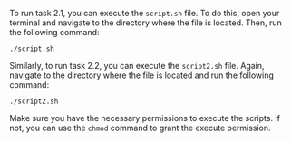 To run task 2.1, you can execute the `script.sh` file. To do this, open your terminal and navigate to the directory where the file is located. Then, run the following command:

```
./script.sh
```

Similarly, to run task 2.2, you can execute the `script2.sh` file. Again, navigate to the directory where the file is located and run the following command:

```
./script2.sh
```

Make sure you have the necessary permissions to execute the scripts. If not, you can use the `chmod` command to grant the execute permission.